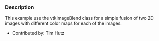 ### Description
This example use the vtkImageBlend class for a simple fusion of two 2D images with different color maps for each of the images.

* Contributed by: Tim Hutz
